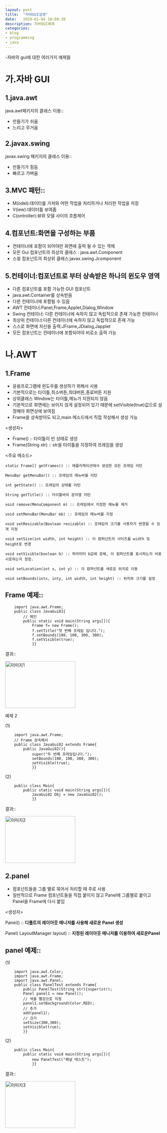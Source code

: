 ```yaml
---
layout: post
title:  "자바GUI설명"
date:   2020-01-04 10:09:38
description: 자바GUI예제
categories: 
- blog
- programming
- java
---
```


-자바의 gui에 대한 여러가지 예제들

# 가.자바 GUI

## 1.java.awt
java.awt패키지의 클래스 이용::

-   만들기가 쉬움
-   느리고 무거움

## 2.javax.swing

javax.swing 패키지의 클래스 이용::

-   만들기가 힘듬
-   빠르고 가벼움

## 3.MVC 패턴::

-   M(odel):데이터를 가져와 어떤 작업을 처리하거나 처리한 작업을 저장
-   V(iew):데이터를 보여줌
-   C(ontroller):뷰와 모델 사이의 흐름제어

## 4.컴포넌트:화면을 구성하는 부품

-   컨테이너에 포함이 되어야만 화면에 출력 될 수 있는 객체
-   모든 Gui 컴포넌트의 최상의 클래스 : java.awt.Component
-   스윙 컴포넌트의 최상위 클래스:javax.swing.Jcomponent

## 5.컨테이너:컴포넌트로 부터 상속받은 하나의 윈도우 영역

-   다른 컴포넌트를 포함 가능한 GUI 컴포넌트
-   java.awt.Container를 상속받음
-   다른 컨테이너에 포함될 수 있음
-   AWT 컨테이너:Panel,Frame,Applet,Dialog,Window
-   Swing 컨테이너: 다른 컨테이너에 속하지 않고 독립적으로 존재 가능한 컨테이너
-   최상위 컨테이너:다른 컨테이너에 속하지 않고 독립적으로 존재 가능
-   스스로 화면에 자신을 출력:JFrame,JDialog,Japplet
-   모든 컴포넌트는 컨테이너에 포함되어야 비로소 출력 가능

# 나.AWT

## 1.Frame

-   응용프로그램에 윈도우를 생성하기 위해서 사용
-   기본적으로는 타이틀,최소버튼,최대버튼,종료버튼 지원
-   상위클래스 Window는 타이틀,메뉴가 지원되지 않음
-   기본적으로 화면에는 보이지 않게 설정되어 있기 때문에 setVisible(true)값으로 설정해야 화면상에 보여짐
-   Frame을 상속받아도 되고,main 메소드에서 직접 작성해서 생성 가능

<생성자>

-   Frame() :: 타이틀이 빈 상태로 생성
-   Frame(String str) :: str을 타이틀을 지정하여 프레임을 생성

<주요 메소드>
~~~
static Frame[] getFrames() :: 애플리케이션에서 생성한 모든 프레임 리턴

MenuBar getMenuBar() :: 프레임의 메뉴바를 리턴

int getState() :: 프레임의 상태를 리턴

String getTitle() :: 타이틀바의 문자열 리턴

void remove(MenuComponent m) :: 프레임에서 지정한 메뉴를 제거

void setMenuBar(MenuBar mb) :: 프레임의 메뉴바를 지정

void setResizable(Boolean resizable) :: 프레임의 크기를 사용자가 변경할 수 있게 지정

void setSize(int width, int height) :: 이 컴퍼넌트의 사이즈를 width 및 height로 변경

void setVisible(boolean b) :: 파라미터 b값에 응해, 이 컴퍼넌트를 표시하는지 비표시로하는지 정함.

void setLocation(int x, int y) :: 이 컴퍼넌트를 새로운 위치로 이동

void setBounds(intx, inty, int width, int height) :: 위치와 크기를 설정
~~~
## Frame 예제::
~~~
    import java.awt.Frame;
    public class JavaGui01{
        // 메인
        public static void main(String args[]){
            Frame f= new Frame();
            f.setTitle("첫 번째 프레임 입니다.");
            f.setBounds(100, 100, 300, 300);
            f.setVisible(true);
            }}
~~~
결과::

<img src="https://miro.medium.com/max/284/1*LGUYH6_dynDWvvjzvNkrnQ.png" width="225px" height="150px" title="px(픽셀) 크기 설정" alt="이미지1"></img><br/>


예제 2

(1)
~~~
    import java.awt.Frame;
    // Frame 상속해서
    public class JavaGui02 extends Frame{
        public JavaGui02(){
            super("두 번째 프레임입니다.");
            setBounds(100, 100, 300, 300);
            setVisible(true);
            }}
~~~


(2)
~~~
    public class Main{
        public static void main(String args[]){
            JavaGui02 Obj = new JavaGui02();
            }}
~~~
결과::

<img src="https://miro.medium.com/max/286/1*QDu7jDxT07OpHH1pJ_E9AA.png" width="225px" height="150px" title="px(픽셀) 크기 설정" alt="이미지2"></img><br/>


## 2.panel

-   컴포넌트들을 그룹 별로 묶어서 처리할 때 주로 사용
-   일반적으로 Frame 컴포넌트들을 직접 붙이지 않고 Panel에 그룹별로 붙이고 Panel을 Frame에 다시 붙임

<생성자>

Panel() ::  **디폴트의 레이아웃 매니저를 사용해 새로운 Panel 생성**

Panel( LayoutManager layout) ::  **지정된 레이아웃 매니저를 이용하여 새로운Panel**

## panel 예제::

(1)
~~~
    import java.awt.Color;
    import java.awt.Frame;
    import java.awt.Panel;
    public class PanelTest extends Frame{
        public PanelTest(String str){super(str);
        Panel panel1 = new Panel();
        // 색을 빨강으로 지정
        panel1.setBackground(Color.RED);
        // 추가
        add(panel1);
        // 크기
        setSize(300,300);
        setVisible(true);
        }}
~~~


(2)
~~~
    public class Main{
        public static void main(String args[]){
            new PanelTest("패널 테스트");
            }}
~~~


결과::

<img src="https://miro.medium.com/max/284/1*K4GTQ5QHXood6MP11WSjUw.png" width="225px" height="150px" title="px(픽셀) 크기 설정" alt="이미지3"></img><br/>
